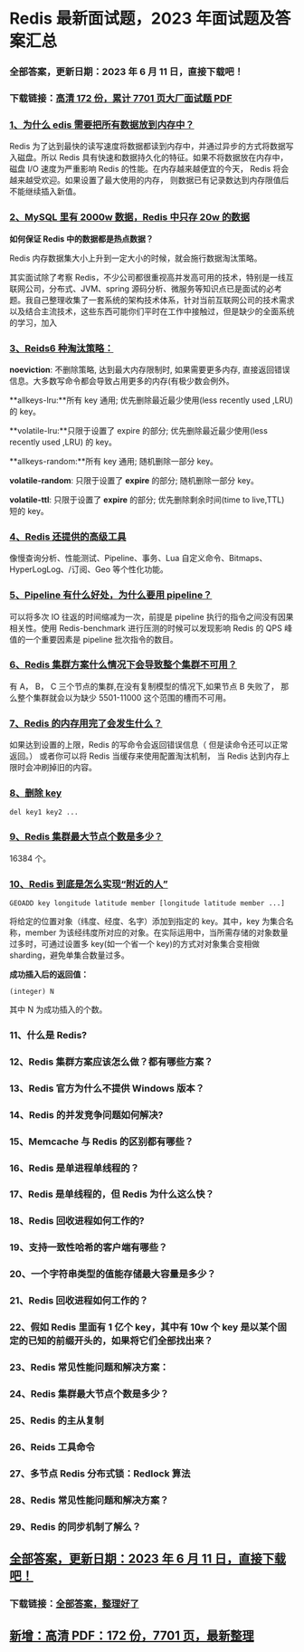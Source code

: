 # Redis 最新面试题，2023 年面试题及答案汇总

### 全部答案，更新日期：2023 年 6 月 11 日，直接下载吧！

### 下载链接：[高清 172 份，累计 7701 页大厂面试题 PDF](https://gitlab.gaorta.com/devteam/learning-journey/study-materials-collection/-/tree/master/docs/index.md)

### [1、为什么 edis 需要把所有数据放到内存中？](https://gitlab.gaorta.com/devteam/learning-journey/study-materials-collection/-/tree/master/docs/Redis/Redis最新面试题，2021年面试题及答案汇总.md#1为什么-edis-需要把所有数据放到内存中)

Redis 为了达到最快的读写速度将数据都读到内存中，并通过异步的方式将数据写入磁盘。所以 Redis 具有快速和数据持久化的特征。如果不将数据放在内存中， 磁盘 I/O 速度为严重影响 Redis 的性能。在内存越来越便宜的今天， Redis 将会越来越受欢迎。如果设置了最大使用的内存， 则数据已有记录数达到内存限值后不能继续插入新值。

### [2、MySQL 里有 2000w 数据，Redis 中只存 20w 的数据](https://gitlab.gaorta.com/devteam/learning-journey/study-materials-collection/-/tree/master/docs/Redis/Redis最新面试题，2021年面试题及答案汇总.md#2mysql里有2000w数据redis中只存20w的数据)

**如何保证 Redis 中的数据都是热点数据？**

Redis 内存数据集大小上升到一定大小的时候，就会施行数据淘汰策略。

其实面试除了考察 Redis，不少公司都很重视高并发高可用的技术，特别是一线互联网公司，分布式、JVM、spring 源码分析、微服务等知识点已是面试的必考题。我自己整理收集了一套系统的架构技术体系，针对当前互联网公司的技术需求以及结合主流技术，这些东西可能你们平时在工作中接触过，但是缺少的全面系统的学习，加入

### [3、Reids6 种淘汰策略：](https://gitlab.gaorta.com/devteam/learning-journey/study-materials-collection/-/tree/master/docs/Redis/Redis最新面试题，2021年面试题及答案汇总.md#3reids6种淘汰策略：)

**noeviction**: 不删除策略, 达到最大内存限制时, 如果需要更多内存, 直接返回错误信息。大多数写命令都会导致占用更多的内存(有极少数会例外。

**allkeys-lru:**所有 key 通用; 优先删除最近最少使用(less recently used ,LRU) 的 key。

**volatile-lru:**只限于设置了 expire 的部分; 优先删除最近最少使用(less recently used ,LRU) 的 key。

**allkeys-random:**所有 key 通用; 随机删除一部分 key。

**volatile-random**: 只限于设置了 **expire** 的部分; 随机删除一部分 key。

**volatile-ttl**: 只限于设置了 **expire** 的部分; 优先删除剩余时间(time to live,TTL) 短的 key。

### [4、Redis 还提供的高级工具](https://gitlab.gaorta.com/devteam/learning-journey/study-materials-collection/-/tree/master/docs/Redis/Redis最新面试题，2021年面试题及答案汇总.md#4redis还提供的高级工具)

像慢查询分析、性能测试、Pipeline、事务、Lua 自定义命令、Bitmaps、HyperLogLog、/订阅、Geo 等个性化功能。

### [5、Pipeline 有什么好处，为什么要用 pipeline？](https://gitlab.gaorta.com/devteam/learning-journey/study-materials-collection/-/tree/master/docs/Redis/Redis最新面试题，2021年面试题及答案汇总.md#5pipeline-有什么好处为什么要用pipeline)

可以将多次 IO 往返的时间缩减为一次，前提是 pipeline 执行的指令之间没有因果相关性。使用 Redis-benchmark 进行压测的时候可以发现影响 Redis 的 QPS 峰值的一个重要因素是 pipeline 批次指令的数目。

### [6、Redis 集群方案什么情况下会导致整个集群不可用？](https://gitlab.gaorta.com/devteam/learning-journey/study-materials-collection/-/tree/master/docs/Redis/Redis最新面试题，2021年面试题及答案汇总.md#6redis-集群方案什么情况下会导致整个集群不可用)

有 A， B， C 三个节点的集群,在没有复制模型的情况下,如果节点 B 失败了， 那么整个集群就会以为缺少 5501-11000 这个范围的槽而不可用。

### [7、Redis 的内存用完了会发生什么？](https://gitlab.gaorta.com/devteam/learning-journey/study-materials-collection/-/tree/master/docs/Redis/Redis最新面试题，2021年面试题及答案汇总.md#7redis-的内存用完了会发生什么)

如果达到设置的上限，Redis 的写命令会返回错误信息（ 但是读命令还可以正常返回。） 或者你可以将 Redis 当缓存来使用配置淘汰机制， 当 Redis 达到内存上限时会冲刷掉旧的内容。

### [8、删除 key](https://gitlab.gaorta.com/devteam/learning-journey/study-materials-collection/-/tree/master/docs/Redis/Redis最新面试题，2021年面试题及答案汇总.md#8删除key)

```
del key1 key2 ...
```

### [9、Redis 集群最大节点个数是多少？](https://gitlab.gaorta.com/devteam/learning-journey/study-materials-collection/-/tree/master/docs/Redis/Redis最新面试题，2021年面试题及答案汇总.md#9redis集群最大节点个数是多少)

16384 个。

### [10、Redis 到底是怎么实现“附近的人”](https://gitlab.gaorta.com/devteam/learning-journey/study-materials-collection/-/tree/master/docs/Redis/Redis最新面试题，2021年面试题及答案汇总.md#10redis-到底是怎么实现“附近的人)

```
GEOADD key longitude latitude member [longitude latitude member ...]
```

将给定的位置对象（纬度、经度、名字）添加到指定的 key。其中，key 为集合名称，member 为该经纬度所对应的对象。在实际运用中，当所需存储的对象数量过多时，可通过设置多 key(如一个省一个 key)的方式对对象集合变相做 sharding，避免单集合数量过多。

**成功插入后的返回值：**

```
(integer) N
```

其中 N 为成功插入的个数。

### 11、什么是 Redis?

### 12、Redis 集群方案应该怎么做？都有哪些方案？

### 13、Redis 官方为什么不提供 Windows 版本？

### 14、Redis 的并发竞争问题如何解决?

### 15、Memcache 与 Redis 的区别都有哪些？

### 16、Redis 是单进程单线程的？

### 17、Redis 是单线程的，但 Redis 为什么这么快？

### 18、Redis 回收进程如何工作的?

### 19、支持一致性哈希的客户端有哪些？

### 20、一个字符串类型的值能存储最大容量是多少？

### 21、Redis 回收进程如何工作的？

### 22、假如 Redis 里面有 1 亿个 key，其中有 10w 个 key 是以某个固定的已知的前缀开头的，如果将它们全部找出来？

### 23、Redis 常见性能问题和解决方案：

### 24、Redis 集群最大节点个数是多少？

### 25、Redis 的主从复制

### 26、Reids 工具命令

### 27、多节点 Redis 分布式锁：Redlock 算法

### 28、Redis 常见性能问题和解决方案？

### 29、Redis 的同步机制了解么？

## [全部答案，更新日期：2023 年 6 月 11 日，直接下载吧！](https://gitlab.gaorta.com/devteam/learning-journey/study-materials-collection/-/tree/master/docs/daan.md)

### 下载链接：[全部答案，整理好了](https://gitlab.gaorta.com/devteam/learning-journey/study-materials-collection/-/tree/master/docs/daan.md)

## [新增：高清 PDF：172 份，7701 页，最新整理](https://gitlab.gaorta.com/devteam/learning-journey/study-materials-collection/-/tree/master/docs/daan.md)
